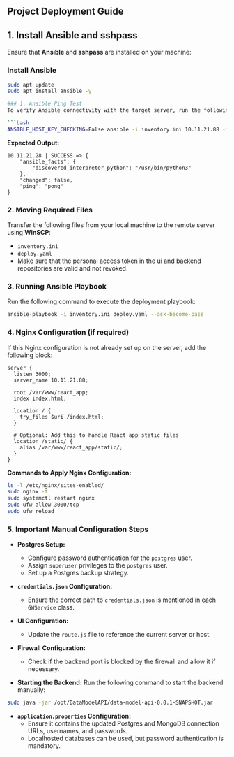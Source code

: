 ## Project Deployment Guide
## 1. Install Ansible and sshpass  
Ensure that **Ansible** and **sshpass** are installed on your machine:

### Install Ansible  
```bash
sudo apt update
sudo apt install ansible -y

### 1. Ansible Ping Test
To verify Ansible connectivity with the target server, run the following command:

```bash
ANSIBLE_HOST_KEY_CHECKING=False ansible -i inventory.ini 10.11.21.88 -m ping
```
**Expected Output:**
```
10.11.21.28 | SUCCESS => {
    "ansible_facts": {
        "discovered_interpreter_python": "/usr/bin/python3"
    },
    "changed": false,
    "ping": "pong"
}
```

### 2. Moving Required Files
Transfer the following files from your local machine to the remote server using **WinSCP**:
- `inventory.ini`
- `deploy.yaml`
- Make sure that the personal access token in the ui and backend repositories are valid and not revoked. 

### 3. Running Ansible Playbook
Run the following command to execute the deployment playbook:

```bash
ansible-playbook -i inventory.ini deploy.yaml --ask-become-pass
```

### 4. Nginx Configuration (if required)
If this Nginx configuration is not already set up on the server, add the following block:

```nginx
server {
  listen 3000;
  server_name 10.11.21.88;

  root /var/www/react_app;
  index index.html;

  location / {
    try_files $uri /index.html;
  }

  # Optional: Add this to handle React app static files
  location /static/ {
    alias /var/www/react_app/static/;
  }
}
```

**Commands to Apply Nginx Configuration:**
```bash
ls -l /etc/nginx/sites-enabled/
sudo nginx -t
sudo systemctl restart nginx
sudo ufw allow 3000/tcp
sudo ufw reload
```

### 5. Important Manual Configuration Steps
- **Postgres Setup:**
  - Configure password authentication for the `postgres` user.
  - Assign `superuser` privileges to the `postgres` user.
  - Set up a Postgres backup strategy.

- **`credentials.json` Configuration:**
  - Ensure the correct path to `credentials.json` is mentioned in each `GWService` class.

- **UI Configuration:**
  - Update the `route.js` file to reference the current server or host.

- **Firewall Configuration:**
  - Check if the backend port is blocked by the firewall and allow it if necessary.

- **Starting the Backend:**
  Run the following command to start the backend manually:

```bash
sudo java -jar /opt/DataModelAPI/data-model-api-0.0.1-SNAPSHOT.jar
```

- **`application.properties` Configuration:**
  - Ensure it contains the updated Postgres and MongoDB connection URLs, usernames, and passwords.
  - Localhosted databases can be used, but password authentication is mandatory.



